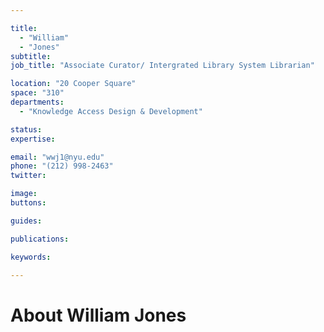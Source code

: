 ```yaml
---

title:
  - "William"
  - "Jones"
subtitle: 
job_title: "Associate Curator/ Intergrated Library System Librarian"

location: "20 Cooper Square"
space: "310"
departments:
  - "Knowledge Access Design & Development"

status: 
expertise:

email: "wwj1@nyu.edu"
phone: "(212) 998-2463"
twitter: 

image: 
buttons:

guides:

publications:

keywords:

---
```


# About William Jones


